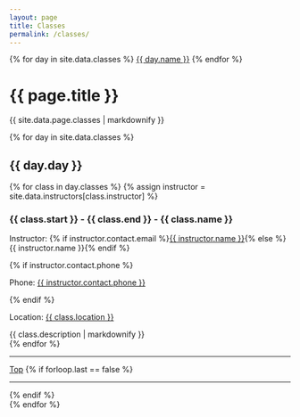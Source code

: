 ```yaml
---
layout: page
title: Classes
permalink: /classes/
---
```


<div class="jump-menu">
{% for day in site.data.classes %}
<a href="../classes/#{{ day.name | downcase }}">{{ day.name }}</a>
{% endfor %}
</div>

# {{ page.title }}

{{ site.data.page.classes | markdownify }}

{% for day in site.data.classes %}
<section>
    <h2 id="{{ day.day | downcase }}">{{ day.day }}</h2>
    {% for class in day.classes %}
    {% assign instructor = site.data.instructors[class.instructor] %}
    <div class="class-container">
        <h3>{{ class.start }} - {{ class.end }} - {{ class.name }}</h3>
        <p><span class="details-title">Instructor: </span>{% if instructor.contact.email %}<a href="mailto:{{ instructor.contact.email }}">{{ instructor.name }}</a>{% else %}{{ instructor.name }}{% endif %}</p>
        {% if instructor.contact.phone %}<p><span class="details-title">Phone:</span> <a href="tel:{{ instructor.contact.phone | remove: ' ' }}">{{ instructor.contact.phone }}</a></p>{% endif %}
        <p><span class="details-title">Location: </span><a href="https://goo.gl/maps/{{ class.map_link }}" target="_blank" alt="Google Maps link">{{ class.location }}</a></p>
        <div>
            {{ class.description  | markdownify  }}
        </div>
    </div>
    {% endfor %}
    <hr>
    <a href="../classes/#top">Top</a>
    {% if forloop.last == false %}
    <hr>
    {% endif %}
</section>
{% endfor %}
